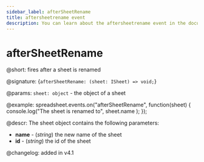 ```yaml
---
sidebar_label: afterSheetRename
title: aftersheetrename event
description: You can learn about the aftersheetrename event in the documentation of the DHTMLX JavaScript Spreadsheet library. Browse developer guides and API reference, try out code examples and live demos, and download a free 30-day evaluation version of DHTMLX Spreadsheet.
---
```


# afterSheetRename

@short: fires after a sheet is renamed

@signature: {`afterSheetRename: (sheet: ISheet) => void;`}

@params:
`sheet: object` - the object of a sheet

@example:
spreadsheet.events.on("afterSheetRename", function(sheet) {
    console.log("The sheet is renamed to", sheet.name );
});

@descr:
The sheet object contains the following parameters:

- **name** - (*string*) the new name of the sheet
- **id** - (*string*) the id of the sheet

@changelog: added in v4.1
